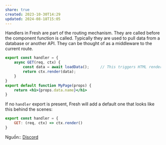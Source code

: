 ```yaml
---
share: true
created: 2023-10-30T14:29
updated: 2024-08-18T15:05
---
```

Handlers in Fresh are part of the routing mechanism. They are called before the component function is called. Typically they are used to pull data from a database or another API. They can be thought of as a middleware to the current route.

```jsx
export const handler = {   
	async GET(req, ctx) {     
		const data = await loadData();     // This triggers HTML rendering     
		return ctx.render(data);   
	} 
}  
export default function MyPage(props) {
	return <h1>{props.data.name}</h1> 
}
```
If no `handler` export is present, Fresh will add a default one that looks like this behind the scenes:

```js
export const handler = {   
	GET: (req, ctx) => ctx.render() 
}
```

Nguồn:: [Discord](https://discord.com/channels/684898665143206084/1192124376645124310/1192126763011158056)

